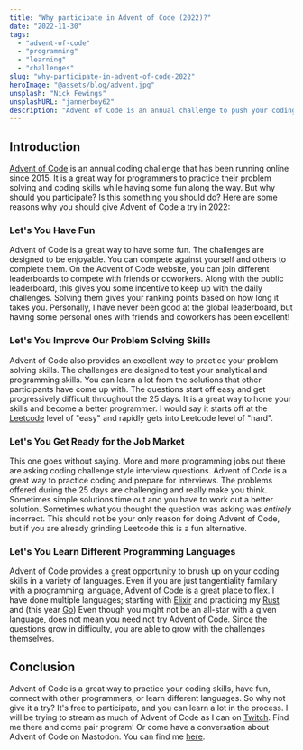```yaml
---
title: "Why participate in Advent of Code (2022)?"
date: "2022-11-30"
tags:
  - "advent-of-code"
  - "programming"
  - "learning"
  - "challenges"
slug: "why-participate-in-advent-of-code-2022"
heroImage: "@assets/blog/advent.jpg"
unsplash: "Nick Fewings"
unsplashURL: "jannerboy62"
description: "Advent of Code is an annual challenge to push your coding skills. This blog post talks about some of the reasons to join! Let's do it!"
---
```


## Introduction

[Advent of Code](https://adventofcode.com/) is an annual coding challenge that has been running online since 2015.
It is a great way for programmers to practice their problem solving and coding skills while having some fun along the way.
But why should you participate?
Is this something you should do?
Here are some reasons why you should give Advent of Code a try in 2022:

### Let's You Have Fun

Advent of Code is a great way to have some fun.
The challenges are designed to be enjoyable.
You can compete against yourself and others to complete them.
On the Advent of Code website, you can join different leaderboards to compete with friends or coworkers.
Along with the public leaderboard, this gives you some incentive to keep up with the daily challenges.
Solving them gives your ranking points based on how long it takes you.
Personally, I have never been good at the global leaderboard, but having some personal ones with friends and coworkers has been excellent!

### Let's You Improve Our Problem Solving Skills

Advent of Code also provides an excellent way to practice your problem solving skills.
The challenges are designed to test your analytical and programming skills.
You can learn a lot from the solutions that other participants have come up with.
The questions start off easy and get progressively difficult throughout the 25 days.
It is a great way to hone your skills and become a better programmer.
I would say it starts off at the [Leetcode](https://leetcode.com/) level of "easy" and rapidly gets into Leetcode level of "hard".

### Let's You Get Ready for the Job Market

This one goes without saying.
More and more programming jobs out there are asking coding challenge style interview questions.
Advent of Code is a great way to practice coding and prepare for interviews.
The problems offered during the 25 days are challenging and really make you think.
Sometimes simple solutions time out and you have to work out a better solution.
Sometimes what you thought the question was asking was _entirely_ incorrect.
This should not be your only reason for doing Advent of Code, but if you are already grinding Leetcode this is a fun alternative.

### Let's You Learn Different Programming Languages

Advent of Code provides a great opportunity to brush up on your coding skills in a variety of languages.
Even if you are just tangentiality familary with a programming language, Advent of Code is a great place to flex.
I have done multiple languages; starting with [Elixir](https://elixir-lang.org/) and practicing my [Rust](https://www.rust-lang.org/) and (this year [Go](https://go.dev/))
Even though you might not be an all-star with a given language, does not mean you need not try Advent of Code.
Since the questions grow in difficulty, you are able to grow with the challenges themselves.

## Conclusion

Advent of Code is a great way to practice your coding skills, have fun, connect with other programmers, or learn different languages.
So why not give it a try?
It's free to participate, and you can learn a lot in the process.
I will be trying to stream as much of Advent of Code as I can on [Twitch](https://twitch.tv/joshfinnie).
Find me there and come pair program!
Or come have a conversation about Advent of Code on Mastodon.
You can find me [here](https://fostodon.org/@joshfinnie).
